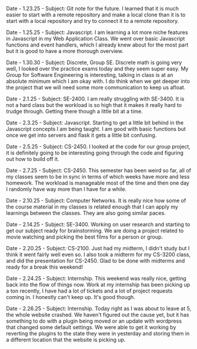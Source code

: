 Date - 1.23.25 - Subject: Git note for the future. I learned that it is much easier to start with a remote repository and make a local clone than it is to start with a local repository and try to connect it to a remote repository.

Date - 1.25.25 - Subject: Javascript. I am learning a lot more niche features in Javascript in my Web Application Class. We went over basic Javascript functions and event handlers, which I already knew about for the most part but it is good to have a more thorough overview.

Date - 1.30.30 - Subject: Discrete, Group SE. Discrete math is going very well, I looked over the practice exams today and they seem super easy. My Group for Software Engineering is interesting, talking in class is at an absolute minimum which I am okay with. I do think when we get deeper into the project that we will need some more communication to keep us afloat.

Date - 2.1.25 - Subject: SE-2400. I am really struggling with SE-3400. It is not a hard class but the workload is so high that it makes it really hard to trudge through. Getting there though a little bit at a time.

Date - 2.3.25 - Subject: Javascript. Starting to get a little bit behind in the Javascript concepts I am being taught. I am good with basic functions but once we get into servers and flask it gets a little bit confusing.

Date - 2.5.25 - Subject: CS-2450. I looked at the code for our group project, it is definitely going to be interesting going through the code and figuring out how to build off it.

Date - 2.7.25 - Subject: CS-2450. This semester has been weird so far, all of my classes seem to be in sync in terms of which weeks have more and less homework. The workload is manageable most of the time and then one day I randomly have way more than I have for a while.

Date - 2.10.25 - Subject: Computer Networks. It is really nice how some of the course material in my classes is related enough that I can apply my learnings between the classes. They are also going similar paces.

Date - 2.14.25 - Subject: SE-3400. Working on user research and starting to get our subject ready for brainstorming. We are doing a project related to movie watching and picking the best films for a person or group.

Date - 2.20.25 - Subject: CS-2100. Just had my midterm, I didn't study but I think it went fairly well even so. I also took a midterm for my CS-3200 class, and did the presentation for CS-2450. Glad to be done with midterms and ready for a break this weekend!

Date - 2.24.25 - Subject: Internship. This weekend was really nice, getting back into the flow of things now. Work at my internship has been picking up a ton recently, I have had a lot of tickets and a lot of project requests coming in. I honestly can't keep up. It's good though.

Date - 2.26.25 - Subject: Internship. Today right as I was about to leave at 5, the whole website crashed. We haven't figured out the cause yet, but it has something to do with a plugin being moved or an update with wordpress that changed some default settings. We were able to get it working by reverting the plugins to the state they were in yesterday and storing them in a different location that the website is picking up.
